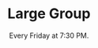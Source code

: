 ---
title: "Large Group"
category: "Connect"
description: "Large Groups are weekly meetings held on campus where the body of AACF gathers in a time of fellowship. Each week starts off with icebreakers and a time of worship, usually followed by a message related to the quarterly subtheme delivered by a speaker.  We also have Post Large Groups where brothers and sisters can get to know each other more through hangouts, conversation, and/or food."
location: "Renovate Church for Winter Quarter."
date: "Every Friday at 7:30 PM." 
gif: "../../images/connect/large_group.gif"
link: "https://docs.google.com/forms/d/e/1FAIpQLSfPTmBK-zvrKaLHtShqGxpQ4kIWyFO9f-Q2L-FHstpU7HuVEg/viewform?usp=sf_link"
img: "../../images/connect/first_large.jpg"
---